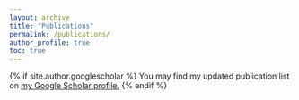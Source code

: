 ```yaml
---
layout: archive
title: "Publications"
permalink: /publications/
author_profile: true
toc: true
---
```


{% if site.author.googlescholar %}
  You may find my updated publication list on <u><a href="{{site.author.googlescholar}}">my Google Scholar profile</a>.</u>
{% endif %}
<br>

<div id="bibbase-container">
  <!-- <script src="https://bibbase.org/show?bib=https://bibbase.org/f/gSr8DjLGW8y2y2snm/uploaded.bib&jsonp=1"></script> -->
  <script>
  document.addEventListener("DOMContentLoaded", function() {
    let cachedBibBase = localStorage.getItem("bibbase_cache");
    if (cachedBibBase) {
      document.getElementById("bibbase-container").innerHTML = cachedBibBase;
    } else {
      let script = document.createElement("script");
      script.src = "https://bibbase.org/show?bib=https://bibbase.org/f/gSr8DjLGW8y2y2snm/uploaded.bib&jsonp=1";
      document.body.appendChild(script);
    }
  });
</script>
</div>

